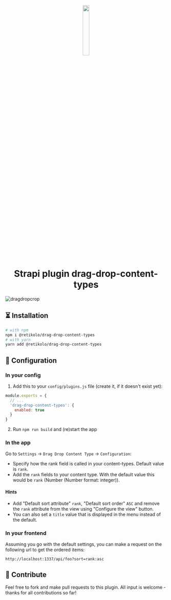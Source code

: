 <div align="center">
  <img src="https://user-images.githubusercontent.com/37687705/192227260-db082018-947a-4166-a3f4-983e1024dd59.png" width="20%">
  <h1>Strapi plugin drag-drop-content-types</h1>
</div>

![dragdropcrop](https://user-images.githubusercontent.com/37687705/212884821-356ec68c-b71a-4b89-9e99-8a625f84cfbe.gif)


## ⏳ Installation

```bash
# with npm
npm i @retikolo/drag-drop-content-types
# with yarn
yarn add @retikolo/drag-drop-content-types
```

## 🔧 Configuration

### In your config
1. Add this to your `config/plugins.js` file (create it, if it doesn't exist yet):
```js
module.exports = {
  // ...
  'drag-drop-content-types': {
    enabled: true
  }
}
```
2. Run `npm run build` and (re)start the app

### In the app
Go to `Settings` -> `Drag Drop Content Type` -> `Configuration`:
* Specify how the rank field is called in your content-types. Default value is `rank`.
* Add the `rank` fields to your content type. With the default value this would be `rank` (Number (Number format: integer)).

#### Hints
* Add "Default sort attribute" `rank`, "Default sort order" `ASC` and remove the `rank` attribute from the view using "Configure the view" button.
* You can also set a `title` value that is displayed in the menu instead of the default.

### In your frontend
Assuming you go with the default settings, you can make a request on the following url to get the ordered items:

```
http://localhost:1337/api/foo?sort=rank:asc
```

## 🤝 Contribute
Feel free to fork and make pull requests to this plugin. All input is welcome - thanks for all contributions so far!
